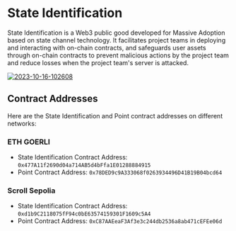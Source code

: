 # State Identification
State Identification is a Web3 public good developed for Massive Adoption based on state channel technology. It facilitates project teams in deploying and interacting with on-chain contracts, and safeguards user assets through on-chain contracts to prevent malicious actions by the project team and reduce losses when the project team's server is attacked.

<a href="https://ibb.co/Lx5qFpP"><img src="https://i.ibb.co/7n4Tfyz/2023-10-16-102608.png" alt="2023-10-16-102608" border="0" /></a>
## Contract Addresses

Here are the State Identification and Point contract addresses on different networks:

### ETH GOERLI

- State Identification Contract Address: `0x477A11f2690d04a714AB5d4bFfa1E01288884915`
- Point Contract Address: `0x78DED9c9A333068f0263934496D41B19B04bcd64`

### Scroll Sepolia

- State Identification Contract Address: `0xd1b9C2118075fF94c0bE63574159301F1609c5A4`
- Point Contract Address: `0xC87AAEeaF3Af3e3c244db2536a8ab471cEFEe06d`



